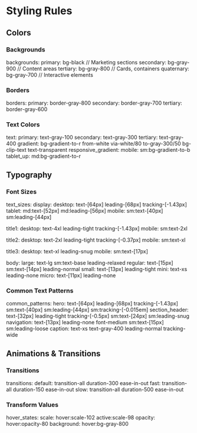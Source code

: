 # Styling Rules

## Colors

### Backgrounds
backgrounds:
  primary: bg-black        // Marketing sections
  secondary: bg-gray-900   // Content areas
  tertiary: bg-gray-800   // Cards, containers
  quaternary: bg-gray-700  // Interactive elements

### Borders
borders:
  primary: border-gray-800
  secondary: border-gray-700
  tertiary: border-gray-600

### Text Colors
text:
  primary: text-gray-100
  secondary: text-gray-300
  tertiary: text-gray-400
  gradient: bg-gradient-to-r from-white via-white/80 to-gray-300/50 bg-clip-text text-transparent
  responsive_gradient:
    mobile: sm:bg-gradient-to-b
    tablet_up: md:bg-gradient-to-r

## Typography

### Font Sizes
text_sizes:
  display:
    desktop: text-[64px] leading-[68px] tracking-[-1.43px]
    tablet: md:text-[52px] md:leading-[56px]
    mobile: sm:text-[40px] sm:leading-[44px]
  
  title1:
    desktop: text-4xl leading-tight tracking-[-1.43px]
    mobile: sm:text-2xl
  
  title2:
    desktop: text-2xl leading-tight tracking-[-0.37px]
    mobile: sm:text-xl
  
  title3:
    desktop: text-xl leading-snug
    mobile: sm:text-[17px]
  
  body:
    large: text-lg sm:text-base leading-relaxed
    regular: text-[15px] sm:text-[14px] leading-normal
    small: text-[13px] leading-tight
    mini: text-xs leading-none
    micro: text-[11px] leading-none

### Common Text Patterns
common_patterns:
  hero: text-[64px] leading-[68px] tracking-[-1.43px] sm:text-[40px] sm:leading-[44px] sm:tracking-[-0.015em]
  section_header: text-[32px] leading-tight tracking-[-0.5px] sm:text-[24px] sm:leading-snug
  navigation: text-[13px] leading-none font-medium sm:text-[15px] sm:leading-loose
  caption: text-xs text-gray-400 leading-normal tracking-wide

## Animations & Transitions

### Transitions
transitions:
  default: transition-all duration-300 ease-in-out
  fast: transition-all duration-150 ease-in-out
  slow: transition-all duration-500 ease-in-out

### Transform Values
hover_states:
  scale: hover:scale-102 active:scale-98
  opacity: hover:opacity-80
  background: hover:bg-gray-800